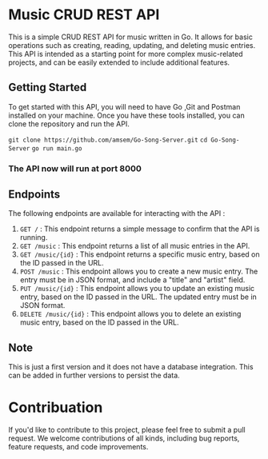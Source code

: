 # Music CRUD REST API
This is a simple CRUD REST API for music written in Go. It allows for basic operations such as creating, reading, updating, and deleting music entries. This API is intended as a starting point for more complex music-related projects, and can be easily extended to include additional features.

## Getting Started
To get started with this API, you will need to have Go ,Git and Postman installed on your machine. Once you have these tools installed, you can clone the repository and run the API.

`git clone https://github.com/amsem/Go-Song-Server.git`
`cd Go-Song-Server`
`go run main.go`

### The API now will run at port 8000

## Endpoints
The following endpoints are available for interacting with the API :
1. `GET /` : This endpoint returns a simple message to confirm that the API is running.
2. `GET /music` : This endpoint returns a list of all music entries in the API.
3. `GET /music/{id}` : This endpoint returns a specific music entry, based on the ID passed in the URL.
4. `POST /music` : This endpoint allows you to create a new music entry. The entry must be in JSON format, and include a "title" and "artist" field.
5. `PUT /music/{id}` : This endpoint allows you to update an existing music entry, based on the ID passed in the URL. The updated entry must be in JSON format.
6. `DELETE /music/{id}` : This endpoint allows you to delete an existing music entry, based on the ID passed in the URL.

## Note 
This is just a first version and it does not have a database integration. This can be added in further versions to persist the data.

# Contribuation
If you'd like to contribute to this project, please feel free to submit a pull request. We welcome contributions of all kinds, including bug reports, feature requests, and code improvements.

